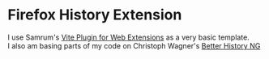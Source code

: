 # Firefox History Extension
I use Samrum's [Vite Plugin for Web Extensions](https://github.com/samrum/vite-plugin-web-extension) as a very basic template.<br>
I also am basing parts of my code on Christoph Wagner's [Better History NG](https://github.com/Christoph-Wagner/firefox-better-history-ng)